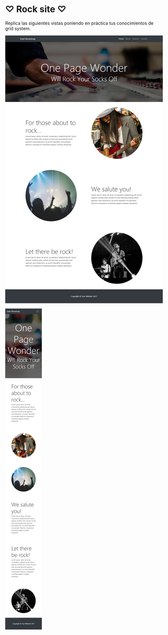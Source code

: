# ♡ Rock site ♡

Replica las siguientes vistas poniendo en práctica tus conocimientos de grid system.

![rock-desktop.png](assets/images/rock-desktop.png)

![rock-movil.png](assets/images/rock-movil.png)
